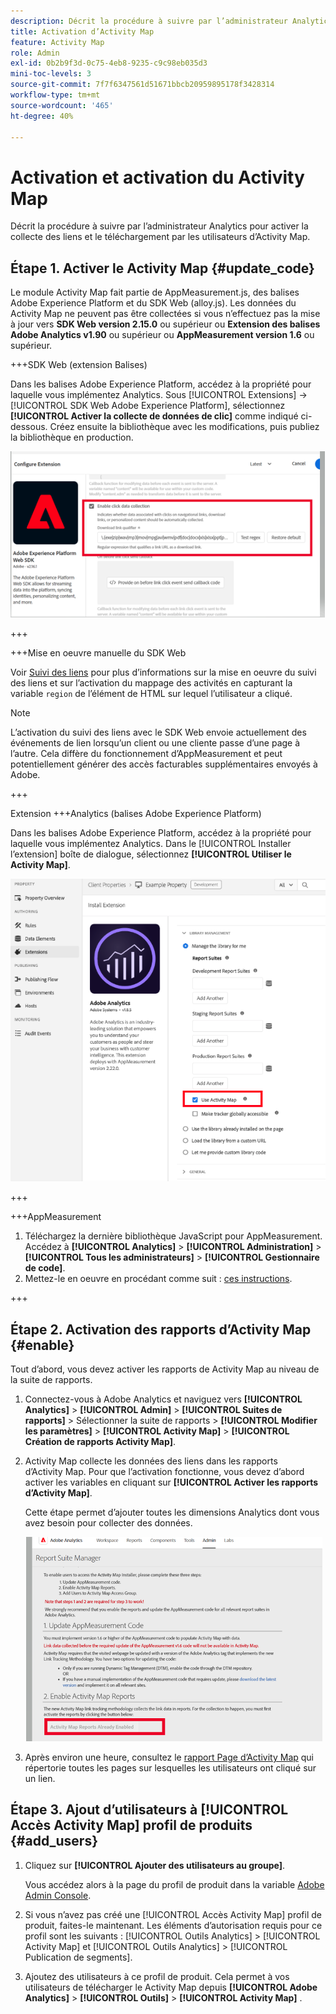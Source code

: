 ```yaml
---
description: Décrit la procédure à suivre par l’administrateur Analytics pour activer la collecte des liens et le téléchargement par les utilisateurs d’Activity Map.
title: Activation d’Activity Map
feature: Activity Map
role: Admin
exl-id: 0b2b9f3d-0c75-4eb8-9235-c9c98eb035d3
mini-toc-levels: 3
source-git-commit: 7f7f6347561d51671bbcb20959895178f3428314
workflow-type: tm+mt
source-wordcount: '465'
ht-degree: 40%

---
```



# Activation et activation du Activity Map

Décrit la procédure à suivre par l’administrateur Analytics pour activer la collecte des liens et le téléchargement par les utilisateurs d’Activity Map.

## Étape 1. Activer le Activity Map {#update_code}

Le module Activity Map fait partie de AppMeasurement.js, des balises Adobe Experience Platform et du SDK Web (alloy.js). Les données du Activity Map ne peuvent pas être collectées si vous n’effectuez pas la mise à jour vers **SDK Web version 2.15.0** ou supérieur ou **Extension des balises Adobe Analytics v1.90** ou supérieur ou **AppMeasurement version 1.6** ou supérieur.

+++SDK Web (extension Balises)

Dans les balises Adobe Experience Platform, accédez à la propriété pour laquelle vous implémentez Analytics. Sous [!UICONTROL Extensions] -> [!UICONTROL SDK Web Adobe Experience Platform], sélectionnez **[!UICONTROL Activer la collecte de données de clic]** comme indiqué ci-dessous. Créez ensuite la bibliothèque avec les modifications, puis publiez la bibliothèque en production.

![](assets/web_sdk.png)

+++

+++Mise en oeuvre manuelle du SDK Web

Voir [Suivi des liens](https://experienceleague.adobe.com/docs/experience-platform/edge/data-collection/track-links.html?lang=fr) pour plus d’informations sur la mise en oeuvre du suivi des liens et sur l’activation du mappage des activités en capturant la variable `region` de l’élément de HTML sur lequel l’utilisateur a cliqué.

>[!NOTE]
>
>L’activation du suivi des liens avec le SDK Web envoie actuellement des événements de lien lorsqu’un client ou une cliente passe d’une page à l’autre. Cela diffère du fonctionnement d’AppMeasurement et peut potentiellement générer des accès facturables supplémentaires envoyés à Adobe.

+++

Extension +++Analytics (balises Adobe Experience Platform)

Dans les balises Adobe Experience Platform, accédez à la propriété pour laquelle vous implémentez Analytics. Dans le [!UICONTROL Installer l’extension] boîte de dialogue, sélectionnez **[!UICONTROL Utiliser le Activity Map]**.

![](assets/aa_extension.png)

+++

+++AppMeasurement

1. Téléchargez la dernière bibliothèque JavaScript pour AppMeasurement.
Accédez à **[!UICONTROL Analytics]** > **[!UICONTROL Administration]** > **[!UICONTROL Tous les administrateurs]** > **[!UICONTROL Gestionnaire de code]**.
1. Mettez-le en oeuvre en procédant comme suit : [ces instructions](https://experienceleague.adobe.com/docs/analytics/implementation/js/overview.html?lang=fr).

+++

## Étape 2. Activation des rapports d’Activity Map {#enable}

Tout d’abord, vous devez activer les rapports de Activity Map au niveau de la suite de rapports.

1. Connectez-vous à Adobe Analytics et naviguez vers **[!UICONTROL Analytics]** > **[!UICONTROL Admin]** > **[!UICONTROL Suites de rapports]** > Sélectionner la suite de rapports > **[!UICONTROL Modifier les paramètres]** > **[!UICONTROL Activity Map]** > **[!UICONTROL Création de rapports Activity Map]**.

1. Activity Map collecte les données des liens dans les rapports d’Activity Map. Pour que l’activation fonctionne, vous devez d’abord activer les variables en cliquant sur **[!UICONTROL Activer les rapports d’Activity Map]**.

   Cette étape permet d’ajouter toutes les dimensions Analytics dont vous avez besoin pour collecter des données.

   ![](assets/enable.png)

1. Après environ une heure, consultez le [rapport Page d’Activity Map](/help/analyze/activity-map/activitymap-reporting-analytics.md) qui répertorie toutes les pages sur lesquelles les utilisateurs ont cliqué sur un lien.

## Étape 3. Ajout d’utilisateurs à [!UICONTROL Accès Activity Map] profil de produits {#add_users}

1. Cliquez sur **[!UICONTROL Ajouter des utilisateurs au groupe]**.

   Vous accédez alors à la page du profil de produit dans la variable [Adobe Admin Console](https://adminconsole.adobe.com/E2F05B3B52F54D2E0A490D44@AdobeOrg/overview).

1. Si vous n’avez pas créé une [!UICONTROL Accès Activity Map] profil de produit, faites-le maintenant. Les éléments d’autorisation requis pour ce profil sont les suivants : [!UICONTROL Outils Analytics] > [!UICONTROL Activity Map] et [!UICONTROL Outils Analytics] > [!UICONTROL Publication de segments].

1. Ajoutez des utilisateurs à ce profil de produit. Cela permet à vos utilisateurs de télécharger le Activity Map depuis  **[!UICONTROL Adobe Analytics]** > **[!UICONTROL Outils]** > **[!UICONTROL Activity Map]** .

